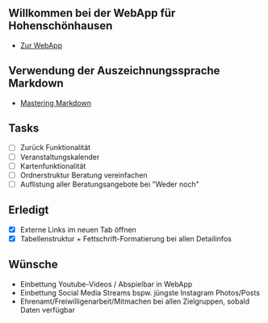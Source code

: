 ## Willkommen bei der WebApp für Hohenschönhausen
- [Zur WebApp](https://danieldreke.github.io/webapp_hsh/)

## Verwendung der Auszeichnungssprache Markdown
- [Mastering Markdown](https://guides.github.com/features/mastering-markdown/)

## Tasks

- [ ] Zurück Funktionalität
- [ ] Veranstaltungskalender
- [ ] Kartenfunktionalität
- [ ] Ordnerstruktur Beratung vereinfachen
- [ ] Auflistung aller Beratungsangebote bei "Weder noch"

## Erledigt

- [X] Externe Links im neuen Tab öffnen
- [X] Tabellenstruktur + Fettschrift-Formatierung bei allen Detailinfos

## Wünsche

- Einbettung Youtube-Videos / Abspielbar in WebApp
- Einbettung Social Media Streams bspw. jüngste Instagram Photos/Posts
- Ehrenamt/Freiwilligenarbeit/Mitmachen bei allen Zielgruppen, sobald Daten verfügbar
